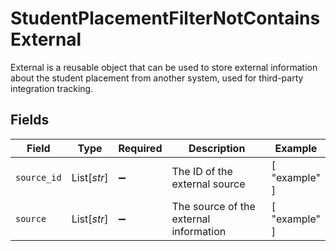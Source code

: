 # StudentPlacementFilterNotContainsExternal

External is a reusable object that can be used to store external information about the student placement from another system, used for third-party integration tracking.


## Fields

| Field                                  | Type                                   | Required                               | Description                            | Example                                |
| -------------------------------------- | -------------------------------------- | -------------------------------------- | -------------------------------------- | -------------------------------------- |
| `source_id`                            | List[*str*]                            | :heavy_minus_sign:                     | The ID of the external source          | [<br/>"example"<br/>]                  |
| `source`                               | List[*str*]                            | :heavy_minus_sign:                     | The source of the external information | [<br/>"example"<br/>]                  |